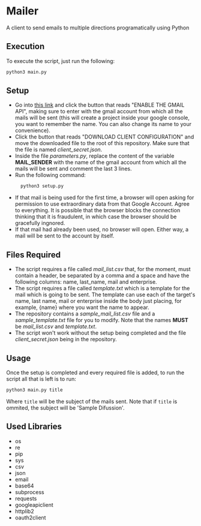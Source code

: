 # Mailer

A client to send emails to multiple directions programatically using Python

## Execution

To execute the script, just run the following:

```python
python3 main.py
```

## Setup

- Go into [this link](https://developers.google.com/gmail/api/quickstart/python) and click the button that reads "ENABLE THE GMAIL API", making sure to enter with the gmail account from which all the mails will be sent (this will create a project inside your google console, you want to remember the name. You can also change its name to your convenience).
- Click the button that reads "DOWNLOAD CLIENT CONFIGURATION" and move the downloaded file to the root of this repository. Make sure that the file is named _client\_secret.json_.
- Inside the file _parameters.py_, replace the content of the variable **MAIL_SENDER** with the name of the gmail account from which all the mails will be sent and comment the last 3 lines.
- Run the following command:
  ```python
    python3 setup.py
  ```
- If that mail is being used for the first time, a browser will open asking for permission to use extraordinary data from that Google Account. Agree to everything. It is possible that the browser blocks the connection thinking that it is fraudulent, in which case the browser should be gracefully ingnored.
- If that mail had already been used, no browser will open. Either way, a mail will be sent to the account by itself.

## Files Required

- The script requires a file called _mail\_list.csv_ that, for the moment, must contain a header, be separated by a comma and a space and have the following columns: name, last_name, mail and enterprise.
- The script requires a file called _template.txt_ which is a template for the mail which is going to be sent. The template can use each of the target's name, last name, mail or enterprise inside the body just placing, for example, {name} where you want the name to appear.
- The repository contains a _sample\_mail\_list.csv_ file and a _sample\_template.txt_ file for you to modify. Note that the names **MUST** be _mail\_list.csv_ and _template.txt_.
- The script won't work without the setup being completed and the file _client\_secret.json_ being in the repository.

## Usage

Once the setup is completed and every required file is added, to run the script all that is left is to run:

```python
python3 main.py title
```

Where `title` will be the subject of the mails sent. Note that if `title` is ommited, the subject will be 'Sample Difussion'.

## Used Libraries

- os
- re
- pip
- sys
- csv
- json
- email
- base64
- subprocess
- requests
- googleapiclient
- httplib2
- oauth2client
